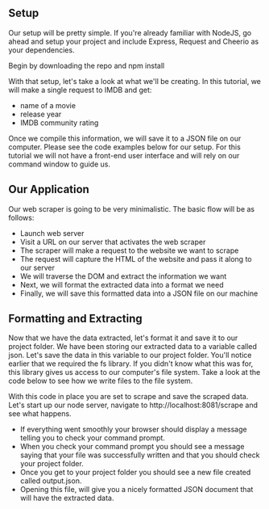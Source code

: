 ## Setup
Our setup will be pretty simple. If you're already familiar with NodeJS, go ahead and setup your project and include Express, Request and Cheerio as your dependencies.

Begin by downloading the repo and npm install

With that setup, let's take a look at what we'll be creating. In this tutorial, we will make a single request to IMDB and get:

* name of a movie
* release year
* IMDB community rating

Once we compile this information, we will save it to a JSON file on our computer. Please see the code examples below for our setup. For this tutorial we will not have a front-end user interface and will rely on our command window to guide us.


## Our Application
Our web scraper is going to be very minimalistic. The basic flow will be as follows:

* Launch web server
* Visit a URL on our server that activates the web scraper
* The scraper will make a request to the website we want to scrape
* The request will capture the HTML of the website and pass it along to our server
* We will traverse the DOM and extract the information we want
* Next, we will format the extracted data into a format we need
* Finally, we will save this formatted data into a JSON file on our machine

## Formatting and Extracting
Now that we have the data extracted, let's format it and save it to our project folder. We have been storing our extracted data to a variable called json. Let's save the data in this variable to our project folder. You'll notice earlier that we required the fs library. If you didn't know what this was for, this library gives us access to our computer's file system. Take a look at the code below to see how we write files to the file system.

With this code in place you are set to scrape and save the scraped data. Let's start up our node server, navigate to http://localhost:8081/scrape and see what happens.

* If everything went smoothly your browser should display a message telling you to check your command prompt.
* When you check your command prompt you should see a message saying that your file was successfully written and that you should check your project folder.
* Once you get to your project folder you should see a new file created called output.json.
* Opening this file, will give you a nicely formatted JSON document that will have the extracted data.

